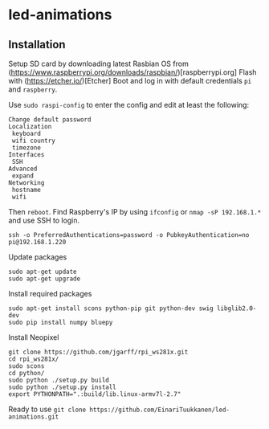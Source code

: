 # led-animations

## Installation

Setup SD card by downloading latest Rasbian OS from (https://www.raspberrypi.org/downloads/raspbian/)[raspberrypi.org]
Flash with (https://etcher.io/)[Etcher]
Boot and log in with default credentials `pi` and `raspberry`.

Use `sudo raspi-config` to enter the config and edit at least the following:
```
Change default password
Localization
 keyboard
 wifi country
 timezone
Interfaces
 SSH
Advanced
 expand
Networking
 hostname
 wifi
```

Then `reboot`. Find Raspberry's IP by using `ifconfig` or `nmap -sP 192.168.1.*` and use SSH to login.

`ssh -o PreferredAuthentications=password -o PubkeyAuthentication=no pi@192.168.1.220`

Update packages
```
sudo apt-get update
sudo apt-get upgrade
```

Install required packages
```
sudo apt-get install scons python-pip git python-dev swig libglib2.0-dev
sudo pip install numpy bluepy
```

Install Neopixel
```
git clone https://github.com/jgarff/rpi_ws281x.git
cd rpi_ws281x/
sudo scons
cd python/
sudo python ./setup.py build
sudo python ./setup.py install
export PYTHONPATH=".:build/lib.linux-armv7l-2.7"
```

Ready to use
`git clone https://github.com/EinariTuukkanen/led-animations.git`
